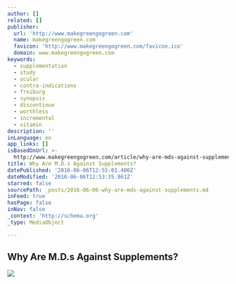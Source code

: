 ```yaml
---
author: []
related: []
publisher:
  url: 'http://www.makegreengogreen.com'
  name: makegreengogreen.com
  favicon: 'http://www.makegreengogreen.com/favicon.ico'
  domain: www.makegreengogreen.com
keywords:
  - supplementation
  - study
  - ocular
  - contra-indications
  - freiburg
  - synopsis
  - discontinue
  - worthless
  - incremental
  - vitamin
description: ''
inLanguage: en
app_links: []
isBasedOnUrl: >-
  http://www.makegreengogreen.com/article/why-are-mds-against-supplements?skdarnell
title: Why Are M.D.s Against Supplements?
datePublished: '2016-06-06T12:55:01.400Z'
dateModified: '2016-06-06T12:53:35.961Z'
starred: false
sourcePath: _posts/2016-06-06-why-are-mds-against-supplements.md
inFeed: true
hasPage: false
inNav: false
_context: 'http://schema.org'
_type: MediaObject

---
```

<article style=""><h1>Why Are M.D.s Against Supplements?</h1><img src="http://www.responsemagic.com/aeImages/m/makegreen/Supplements.jpeg" /></article>